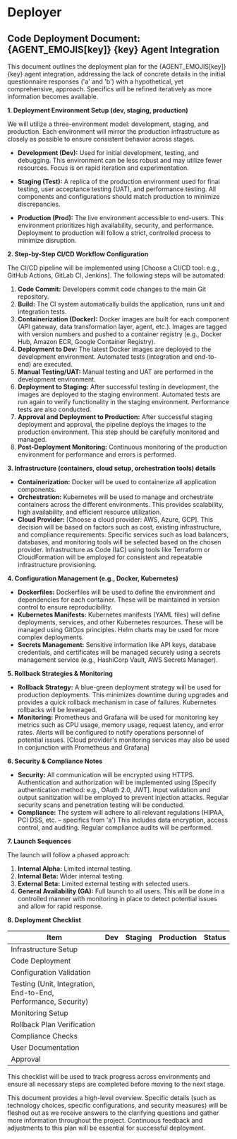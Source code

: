 # Deployer

## Code Deployment Document: {AGENT_EMOJIS[key]} {key} Agent Integration

This document outlines the deployment plan for the {AGENT_EMOJIS[key]} {key} agent integration, addressing the lack of concrete details in the initial questionnaire responses ('a' and 'b') with a hypothetical, yet comprehensive, approach.  Specifics will be refined iteratively as more information becomes available.

**1. Deployment Environment Setup (dev, staging, production)**

We will utilize a three-environment model: development, staging, and production.  Each environment will mirror the production infrastructure as closely as possible to ensure consistent behavior across stages.

* **Development (Dev):**  Used for initial development, testing, and debugging.  This environment can be less robust and may utilize fewer resources.  Focus is on rapid iteration and experimentation.

* **Staging (Test):**  A replica of the production environment used for final testing, user acceptance testing (UAT), and performance testing.  All components and configurations should match production to minimize discrepancies.

* **Production (Prod):**  The live environment accessible to end-users.  This environment prioritizes high availability, security, and performance.  Deployment to production will follow a strict, controlled process to minimize disruption.


**2. Step-by-Step CI/CD Workflow Configuration**

The CI/CD pipeline will be implemented using [Choose a CI/CD tool: e.g., GitHub Actions, GitLab CI, Jenkins]. The following steps will be automated:

1. **Code Commit:** Developers commit code changes to the main Git repository.
2. **Build:** The CI system automatically builds the application, runs unit and integration tests.
3. **Containerization (Docker):**  Docker images are built for each component (API gateway, data transformation layer, agent, etc.).  Images are tagged with version numbers and pushed to a container registry (e.g., Docker Hub, Amazon ECR, Google Container Registry).
4. **Deployment to Dev:** The latest Docker images are deployed to the development environment. Automated tests (integration and end-to-end) are executed.
5. **Manual Testing/UAT:**  Manual testing and UAT are performed in the development environment.
6. **Deployment to Staging:**  After successful testing in development, the images are deployed to the staging environment.  Automated tests are run again to verify functionality in the staging environment.  Performance tests are also conducted.
7. **Approval and Deployment to Production:** After successful staging deployment and approval, the pipeline deploys the images to the production environment.  This step should be carefully monitored and managed.
8. **Post-Deployment Monitoring:**  Continuous monitoring of the production environment for performance and errors is performed.


**3. Infrastructure (containers, cloud setup, orchestration tools) details**

* **Containerization:** Docker will be used to containerize all application components.
* **Orchestration:** Kubernetes will be used to manage and orchestrate containers across the different environments.  This provides scalability, high availability, and efficient resource utilization.
* **Cloud Provider:** [Choose a cloud provider: AWS, Azure, GCP]. This decision will be based on factors such as cost, existing infrastructure, and compliance requirements.  Specific services such as load balancers, databases, and monitoring tools will be selected based on the chosen provider.  Infrastructure as Code (IaC) using tools like Terraform or CloudFormation will be employed for consistent and repeatable infrastructure provisioning.


**4. Configuration Management (e.g., Docker, Kubernetes)**

* **Dockerfiles:**  Dockerfiles will be used to define the environment and dependencies for each container.  These will be maintained in version control to ensure reproducibility.
* **Kubernetes Manifests:** Kubernetes manifests (YAML files) will define deployments, services, and other Kubernetes resources.  These will be managed using GitOps principles.  Helm charts may be used for more complex deployments.
* **Secrets Management:**  Sensitive information like API keys, database credentials, and certificates will be managed securely using a secrets management service (e.g., HashiCorp Vault, AWS Secrets Manager).


**5. Rollback Strategies & Monitoring**

* **Rollback Strategy:**  A blue-green deployment strategy will be used for production deployments.  This minimizes downtime during upgrades and provides a quick rollback mechanism in case of failures.  Kubernetes rollbacks will be leveraged.
* **Monitoring:**  Prometheus and Grafana will be used for monitoring key metrics such as CPU usage, memory usage, request latency, and error rates.  Alerts will be configured to notify operations personnel of potential issues.  [Cloud provider's monitoring services may also be used in conjunction with Prometheus and Grafana]


**6. Security & Compliance Notes**

* **Security:**  All communication will be encrypted using HTTPS.  Authentication and authorization will be implemented using [Specify authentication method: e.g., OAuth 2.0, JWT]. Input validation and output sanitization will be employed to prevent injection attacks.  Regular security scans and penetration testing will be conducted.
* **Compliance:** The system will adhere to all relevant regulations (HIPAA, PCI DSS, etc. – specifics from 'a')  This includes data encryption, access control, and auditing.  Regular compliance audits will be performed.


**7. Launch Sequences**

The launch will follow a phased approach:

1. **Internal Alpha:**  Limited internal testing.
2. **Internal Beta:** Wider internal testing.
3. **External Beta:**  Limited external testing with selected users.
4. **General Availability (GA):** Full launch to all users.  This will be done in a controlled manner with monitoring in place to detect potential issues and allow for rapid response.


**8. Deployment Checklist**

| Item                      | Dev | Staging | Production | Status |
|---------------------------|-----|---------|------------|--------|
| Infrastructure Setup      |     |         |            |        |
| Code Deployment           |     |         |            |        |
| Configuration Validation  |     |         |            |        |
| Testing (Unit, Integration, End-to-End, Performance, Security) |     |         |            |        |
| Monitoring Setup          |     |         |            |        |
| Rollback Plan Verification |     |         |            |        |
| Compliance Checks         |     |         |            |        |
| User Documentation        |     |         |            |        |
| Approval                  |     |         |            |        |


This checklist will be used to track progress across environments and ensure all necessary steps are completed before moving to the next stage.


This document provides a high-level overview.  Specific details (such as technology choices, specific configurations, and security measures) will be fleshed out as we receive answers to the clarifying questions and gather more information throughout the project.  Continuous feedback and adjustments to this plan will be essential for successful deployment.